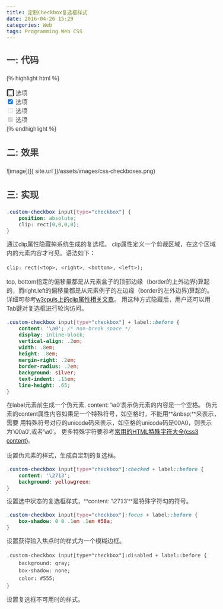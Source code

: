 ```yaml
---
title: 定制Checkbox复选框样式
date: 2016-04-26 15:29
categories: Web
tags: Programming Web CSS
---
```


## 一: 代码

{% highlight html %}
<!DOCTYPE html>
<html>
<head>
<meta http-equiv="content-type" content="text/html; charset=utf-8" />
<title></title>
<style type="text/css">
body {
	font: 100%/1.5 "Myriad Pro","Myriad Web","Lucida Grande","Trebuchet MS","Tahoma","Helvetica","Arial",sans-serif;
	color: #434343;
}

/* 隐藏原复选框 */
.custom-checkbox input[type="checkbox"] { 
    position: absolute;
    clip: rect(0,0,0,0);
}

.custom-checkbox input[type="checkbox"] + label::before {
    content: '\a0'; /* non-break space */
    display: inline-block;
    vertical-align: .2em;
    width: .8em;
    height: .8em;
    margin-right: .2em;
    border-radius: .2em;
    background: silver;
    text-indent: .15em;
    line-height: .65;
}

.custom-checkbox input[type="checkbox"]:checked + label::before {
    content: '\2713';
    background: yellowgreen;
}

.custom-checkbox input[type="checkbox"]:focus + label::before {
    box-shadow: 0 0 .1em .1em #58a;
}

.custom-checkbox input[type="checkbox"]:disabled + label::before {
    background: gray;
    box-shadow: none;
    color: #555;
}
</style>
</head>
<body>
<body>

<div class="custom-checkbox">
    <input type="checkbox" id="ckbox" autofocus />
    <label for="ckbox">选项</label>
    <br />
    <input type="checkbox" id="ckbox2" checked />
    <label for="ckbox2">选项</label>
    <br />
    <input type="checkbox" id="ckbox3" disabled />
    <label for="ckbox3">选项</label>
    <br />
    <input type="checkbox" id="ckbox4" checked disabled />
    <label for="ckbox4">选项</label>
</div>

</body>
</html>
{% endhighlight %}


## 二: 效果

![image]({{ site.url }}/assets/images/css-checkboxes.png)


## 三: 实现

```css
.custom-checkbox input[type="checkbox"] { 
    position: absolute;
    clip: rect(0,0,0,0);
}
```
通过clip属性隐藏掉系统生成的复选框。
clip属性定义一个剪裁区域，在这个区域内的元素内容才可见。语法如下：
```
clip: rect(<top>, <right>, <bottom>, <left>);
```
top, bottom指定的偏移量都是从元素盒子的顶部边缘（border的上外边界)算起的，而right,left的偏移量都是从元素例子的左边缘（border的左外边界)算起的。
详细可参考[w3cpuls上的clip属性相关文章](http://www.w3cplus.com/css3/clip.html)。
用这种方式隐藏后，用户还可以用Tab键对复选框进行轮询访问。


```css
.custom-checkbox input[type="checkbox"] + label::before {
    content: '\a0'; /* non-break space */
    display: inline-block;
    vertical-align: .2em;
    width: .8em;
    height: .8em;
    margin-right: .2em;
    border-radius: .2em;
    background: silver;
    text-indent: .15em;
    line-height: .65;
}
```
在label元素前生成一个伪元素, content: '\a0'表示伪元素的内容是一个空格。
伪元素的content属性内容如果是一个特殊符号，如空格时，不能用**&amp;nbsp;**来表示，需要
用特殊符号对应的unicode码来表示，如空格的unicode码是00A0，则表示为'\00a0',或者'\a0'。
更多特殊字符要参考[常用的HTML特殊字符大全(css3 content)](http://www.phpjz.cn/web/201311/1700.html)。

设置伪元素的样式，生成自定制的复选框。

```css
.custom-checkbox input[type="checkbox"]:checked + label::before {
    content: '\2713';
    background: yellowgreen;
}
```

设置选中状态的复选框样式，**content: '\2713'**是特殊字符勾的符号。 

```css
.custom-checkbox input[type="checkbox"]:focus + label::before {
    box-shadow: 0 0 .1em .1em #58a;
}
```
设置获得输入焦点时的样式为一个模糊边框。

```
.custom-checkbox input[type="checkbox"]:disabled + label::before {
    background: gray;
    box-shadow: none;
    color: #555;
}
```

设置复选框不可用时的样式。

